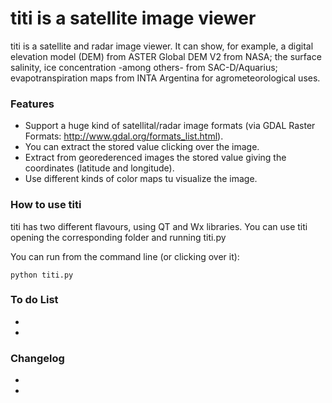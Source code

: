 titi is a satellite image viewer
====

titi is a satellite and radar image viewer. It can show, for example, a digital elevation model (DEM) from ASTER Global DEM V2 from NASA; the surface salinity, ice concentration -among others- from SAC-D/Aquarius; evapotranspiration maps from INTA Argentina for agrometeorological uses. 

### Features

* Support a huge kind of satellital/radar image formats (via GDAL Raster Formats: http://www.gdal.org/formats_list.html).
* You can extract the stored value clicking over the image.
* Extract from georederenced images the stored value giving the coordinates (latitude and longitude).
* Use different kinds of color maps tu visualize the image.

### How to use titi

titi has two different flavours, using QT and Wx libraries. You can use titi opening the corresponding folder and running titi.py 

You can run from the command line (or clicking over it):

    python titi.py
    
### To do List
*
*

### Changelog
*
*


